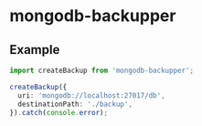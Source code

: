 # mongodb-backupper

## Example

```ts
import createBackup from 'mongodb-backupper';

createBackup({
  uri: 'mongodb://localhost:27017/db',
  destinationPath: './backup',
}).catch(console.error);
```
